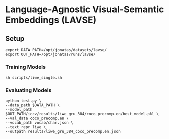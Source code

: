 # Language-Agnostic Visual-Semantic Embeddings (LAVSE)

## Setup

```
export DATA_PATH=/opt/jonatas/datasets/lavse/
export OUT_PATH=/opt/jonatas/runs/lavse/
```

### Training Models

```
sh scripts/liwe_single.sh
```

### Evaluating Models 

```
python test.py \
--data_path $DATA_PATH \
--model_path $OUT_PATH/iccv/results/liwe_gru_384/coco_precomp.en/best_model.pkl \
--val_data coco_precomp.en \
--vocab_path vocab/char.json \
--text_repr liwe \
--outpath results/liwe_gru_384_coco_precomp.en.json
```



